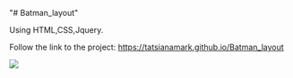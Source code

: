 "# Batman_layout" 
 
 Using HTML,CSS,Jquery.
 
Follow the link to the project: https://tatsianamark.github.io/Batman_layout

![](main-bg20%spaces.png)

